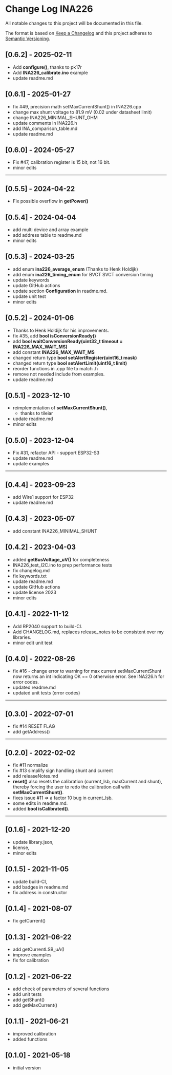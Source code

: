 # Change Log INA226

All notable changes to this project will be documented in this file.

The format is based on [Keep a Changelog](http://keepachangelog.com/)
and this project adheres to [Semantic Versioning](http://semver.org/).


## [0.6.2] - 2025-02-11
- Add **configure()**, thanks to pk17r
- Add **INA226_calibrate.ino** example
- update readme.md

## [0.6.1] - 2025-01-27
- fix #49, precision math setMaxCurrentShunt() in INA226.cpp
- change max shunt voltage to 81.9 mV (0.02 under datasheet limit)
- change INA226_MINIMAL_SHUNT_OHM
- update comments in INA226.h
- add INA_comparison_table.md
- update readme.md

## [0.6.0] - 2024-05-27
- Fix #47, calibration register is 15 bit, not 16 bit.
- minor edits

----

## [0.5.5] - 2024-04-22
- Fix possible overflow in **getPower()**


## [0.5.4] - 2024-04-04
- add multi device and array example
- add address table to readme.md
- minor edits

## [0.5.3] - 2024-03-25
- add enum **ina226_average_enum** (Thanks to Henk Holdijk)
- add enum **ina226_timing_enum** for BVCT SVCT conversion timing
- update keywords
- update GitHub actions
- update section **Configuration** in readme.md.
- update unit test
- minor edits

## [0.5.2] - 2024-01-06
- Thanks to Henk Holdijk for his improvements.
- fix #35, add **bool isConversionReady()**
- add **bool waitConversionReady(uint32_t timeout = INA226_MAX_WAIT_MS)**
- add constant **INA226_MAX_WAIT_MS**
- changed return type **bool setAlertRegister(uint16_t mask)**
- changed return type **bool setAlertLimit(uint16_t limit)**
- reorder functions in .cpp file to match .h
- remove not needed include from examples.
- update readme.md

## [0.5.1] - 2023-12-10
- reimplementation of **setMaxCurrentShunt()**,
  - thanks to tileiar
- update readme.md
- minor edits

## [0.5.0] - 2023-12-04
- Fix #31, refactor API - support ESP32-S3
- update readme.md
- update examples

----

## [0.4.4] - 2023-09-23
- add Wire1 support for ESP32
- update readme.md

## [0.4.3] - 2023-05-07
- add constant INA226_MINIMAL_SHUNT

## [0.4.2] - 2023-04-03
- added **getBusVoltage_uV()** for completeness
- INA226_test_I2C.ino to prep performance tests
- fix changelog.md
- fix keywords.txt
- update readme.md
- update GitHub actions
- update license 2023
- minor edits

## [0.4.1] - 2022-11-12
- Add RP2040 support to build-CI.
- Add CHANGELOG.md, replaces release_notes to be consistent over my libraries.
- minor edit unit test

## [0.4.0] - 2022-08-26
- fix #16 - change error to warning for max current
  setMaxCurrentShunt now returns an int indicating OK == 0
  otherwise error. See INA226.h for error codes.
- updated readme.md
- updated unit tests (error codes)

----

## [0.3.0] - 2022-07-01
- fix #14 RESET FLAG
- add getAddress()

----

## [0.2.0] - 2022-02-02
- fix #11 normalize
- fix #13 simplify sign handling shunt and current
- add releaseNotes.md
- **reset()** also resets the calibration (current_lsb, maxCurrent and shunt),
thereby forcing the user to redo the calibration call with **setMaxCurrentShunt()**.
- fixes issue #11 => a factor 10 bug in current_lsb.
- some edits in readme.md.
- added **bool isCalibrated()**.

----

## [0.1.6] - 2021-12-20
- update library.json,
- license,
- minor edits

## [0.1.5] - 2021-11-05
- update build-CI,
- add badges in readme.md
- fix address in constructor

## [0.1.4] - 2021-08-07
- fix getCurrent()

## [0.1.3] - 2021-06-22
- add getCurrentLSB_uA()
- improve examples
- fix for calibration

## [0.1.2] - 2021-06-22
- add check of parameters of several functions
- add unit tests
- add getShunt()
- add getMaxCurrent()

## [0.1.1] - 2021-06-21
- improved calibration
- added functions

## [0.1.0] - 2021-05-18
- initial version



